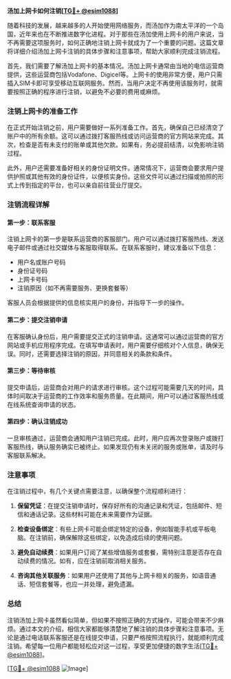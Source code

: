 **汤加上网卡如何注销[[TG💪+ @esim1088](https://t.me/s/esim1088)]**

随着科技的发展，越来越多的人开始使用网络服务，而汤加作为南太平洋的一个岛国，近年来也在不断推进数字化进程。对于那些在汤加使用上网卡的用户来说，当不再需要这项服务时，如何正确地注销上网卡就成为了一个重要的问题。这篇文章将详细介绍汤加上网卡注销的具体步骤和注意事项，帮助大家顺利完成注销流程。

首先，我们需要了解汤加上网卡的基本情况。汤加上网卡通常由当地的电信运营商提供，这些运营商包括Vodafone、Digicel等。上网卡的使用非常方便，用户只需插入SIM卡即可享受移动互联网服务。然而，当用户决定不再使用该服务时，就需要按照正确的程序进行注销，以避免不必要的费用或麻烦。

### 注销上网卡的准备工作

在正式开始注销之前，用户需要做好一系列准备工作。首先，确保自己已经清空了账户中的所有余额。这可以通过拨打客服热线或访问运营商的官方网站来完成。其次，检查是否有未支付的账单或其他欠款。如果有，务必提前结清，以免影响注销过程。

此外，用户还需要准备好相关的身份证明文件。通常情况下，运营商会要求用户提供护照或其他有效的身份证件，以便核实身份。这些文件可以通过扫描或拍照的形式上传到指定的平台，也可以亲自前往营业厅提交。

### 注销流程详解

#### 第一步：联系客服

注销上网卡的第一步是联系运营商的客服部门。用户可以通过拨打客服热线、发送电子邮件或通过社交媒体与客服取得联系。在联系客服时，建议准备以下信息：

- 用户名或账户号码
- 身份证号码
- 上网卡号码
- 注销原因（如不再需要服务、更换套餐等）

客服人员会根据提供的信息核实用户的身份，并指导下一步的操作。

#### 第二步：提交注销申请

在客服确认身份后，用户需要提交正式的注销申请。这通常可以通过运营商的官方网站或手机应用程序完成。在填写申请表时，用户需要仔细核对个人信息，确保无误。同时，还需要选择注销的原因，并同意相关的条款和条件。

#### 第三步：等待审核

提交申请后，运营商会对用户的请求进行审核。这个过程可能需要几天的时间，具体时间取决于运营商的工作效率和服务质量。在此期间，用户可以通过客服热线或在线系统查询申请的状态。

#### 第四步：确认注销成功

一旦审核通过，运营商会通知用户注销已完成。此时，用户应再次登录账户或拨打客服热线，确认服务确实已被终止。如果发现仍有未关闭的服务或账单，请及时与客服联系解决。

### 注意事项

在注销过程中，有几个关键点需要注意，以确保整个流程顺利进行：

1. **保留凭证**：在提交注销申请时，保存好所有的沟通记录和凭证，包括邮件、短信和通话记录。这些材料可能在未来需要作为证据。
   
2. **检查设备绑定**：有些上网卡可能会绑定特定的设备，例如智能手机或平板电脑。在注销前，确保解除这些绑定，以免造成后续的使用问题。

3. **避免自动续费**：如果用户订阅了某些增值服务或套餐，需特别注意是否存在自动续费的情况。如有，应在注销前取消相关服务。

4. **咨询其他关联服务**：如果用户还使用了其他与上网卡相关的服务，如语音通话、短信套餐等，也应一并处理，避免遗漏。

### 总结

注销汤加上网卡虽然看似简单，但如果不按照正确的方式操作，可能会带来不少麻烦。通过本文的介绍，相信大家都能够清楚地了解注销的具体步骤和注意事项。无论是通过电话联系客服还是在线提交申请，只要严格按照流程执行，就能顺利完成注销。希望每一位用户都能轻松应对这一过程，享受更加便捷的数字生活[[TG💪+ @esim1088](https://t.me/s/esim1088)]。

[[TG💪+ @esim1088](https://t.me/s/esim1088) ![Image](https://i.postimg.cc/4NQfJmqS/Snipaste-2025-05-13-00-14-12.png)]